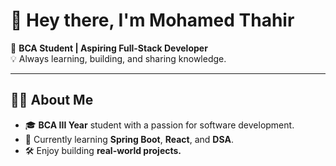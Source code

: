 # 👋 Hey there, I'm Mohamed Thahir  

🚀 **BCA Student | Aspiring Full-Stack Developer**  
💡 Always learning, building, and sharing knowledge.

---

## 🧑‍💻 About Me  
- 🎓 **BCA III Year** student with a passion for software development.  
- 🌱 Currently learning **Spring Boot**, **React**, and **DSA**.
- 🛠 Enjoy building **real-world projects.**

